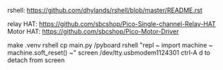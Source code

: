 rshell: https://github.com/dhylands/rshell/blob/master/README.rst

relay HAT: https://github.com/sbcshop/Pico-Single-channel-Relay-HAT
Motor HAT: https://github.com/sbcshop/Pico-Motor-Driver

make .venv
rshell cp main.py /pyboard
rshell "repl ~ import machine ~ machine.soft_reset() ~"
screen /dev/tty.usbmodem1124301
ctrl-A d to detach from screen
